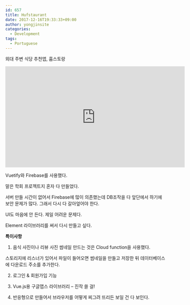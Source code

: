 ```yaml
---
id: 657
title: Hufstaurant
date: 2017-12-16T19:33:33+09:00
author: yongjinsite
categories:
  - Development
tags:
  - Portuguese
---
```


외대 주변 식당 추천앱, 훕스토랑

<iframe width="560" height="315" src="https://www.youtube.com/embed/RyUYtv8medo" frameborder="0" allow="accelerometer; autoplay; encrypted-media; gyroscope; picture-in-picture" allowfullscreen></iframe>

Vuetify와 Firebase를 사용했다.

말은 학회 프로젝트지 혼자 다 만들었다.

서버 만들 시간이 없어서 Firebase에 많이 의존했는데 DB조작을 다 앞단에서 하기에 보안 문제가 많다. 그래서 다시 다 갈아엎어야 한다.

UI도 마음에 안 든다. 제일 어려운 문제다.

Element 라이브러리를 써서 다시 만들고 싶다.

**특이사항**

1. 음식 사진이나 리뷰 사진 썸네일 만드는 것은 Cloud function을 사용했다.

스토리지에 리스너가 있어서 파일이 들어오면 썸네일을 만들고 저장한 뒤 데이터베이스에 다운로드 주소를 추가한다.

2. 로그인 & 회원가입 기능

3. Vue.js용 구글맵스 라이브러리 &#8211; 진작 쓸 걸!

4. 반응형으로 만들어서 브라우저를 어떻게 찌그려 뜨리든 보일 건 다 보인다.

